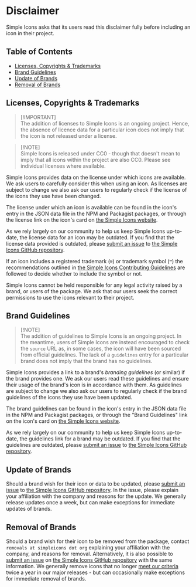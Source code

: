 # Disclaimer

Simple Icons asks that its users read this disclaimer fully before including an
icon in their project.

## Table of Contents

- [Licenses, Copyrights & Trademarks](#licenses-copyrights--trademarks)
- [Brand Guidelines](#brand-guidelines)
- [Update of Brands](#update-of-brands)
- [Removal of Brands](#removal-of-brands)

## Licenses, Copyrights & Trademarks

> [!IMPORTANT]\
> The addition of licenses to Simple Icons is an ongoing project. Hence, the absence
> of licence data for a particular icon does not imply that the icon is not released
> under a license.

<!-- makdownlint-disable-next-line no-blanks-blockquote -->

> [!NOTE]\
> Simple Icons is released under CC0 - though that doesn't mean to imply that all
> icons within the project are also CC0. Please see individual licenses where available.

Simple Icons provides data on the license under which icons are available. We
ask users to carefully consider this when using an icon. As licenses are subject
to change we also ask our users to regularly check if the license of the icons
they use have been changed.

The license under which an icon is available can be found in the icon's entry in
the JSON data file in the NPM and Packagist packages, or through the license
link on the icon's card on [the Simple Icons website].

As we rely largely on our community to help us keep Simple Icons up-to-date, the
license data for an icon may be outdated. If you find that the license data
provided is outdated, please [submit an issue][icon-outdated-issues] to [the
Simple Icons GitHub repository].

If an icon includes a registered trademark (`®`) or trademark symbol (`™`) the
recommendations outlined in [the Simple Icons Contributing Guidelines] are
followed to decide whether to include the symbol or not.

Simple Icons cannot be held responsible for any legal activity raised by a
brand, or users of the package. We ask that our users seek the correct
permissions to use the icons relevant to their project.

## Brand Guidelines

> [!NOTE]\
> The addition of guidelines to Simple Icons is an ongoing project. In the meantime,
> users of Simple Icons are instead encouraged to check the `source` URL as, in some
> cases, the icon will have been sourced from official guidelines. The lack of a
> `guidelines` entry for a particular brand does not imply that the brand has no
> guidelines.

Simple Icons provides a link to a brand's _branding guidelines_ (or similar) if
the brand provides one. We ask our users read these guidelines and ensure their
usage of the brand's icon is in accordance with them. As guidelines are subject
to change we also ask our users to regularly check if the brand guidelines of
the icons they use have been updated.

The brand guidelines can be found in the icon's entry in the JSON data file in
the NPM and Packagist packages, or through the "Brand Guidelines" link on the
icon's card on [the Simple Icons website].

As we rely largely on our community to help us keep Simple Icons up-to-date, the
guidelines link for a brand may be outdated. If you find that the guidelines are
outdated, please [submit an issue][icon-outdated-issues] to [the Simple Icons
GitHub repository].

## Update of Brands

Should a brand wish for their icon or data to be updated, please [submit an
issue][icon-outdated-issues] to [the Simple Icons GitHub repository]. In the
issue, please explain your affiliation with the company and reasons for the
update. We generally release updates once a week, but can make exceptions for
immediate updates of brands.

## Removal of Brands

Should a brand wish for their icon to be removed from the package, contact
`removals at simpleicons dot org` explaining your affiliation with the company,
and reasons for removal. Alternatively, it is also possible to [submit an
issue][removal-issues] on [the Simple Icons GitHub repository] with the same
information. We generally remove icons that no longer [meet our criteria] twice
a year in our major releases - but can occasionally make exceptions for
immediate removal of brands.

[meet our criteria]:
  https://github.com/simple-icons/simple-icons/blob/develop/CONTRIBUTING.md#requesting-an-icon
[icon-outdated-issues]:
  https://github.com/simple-icons/simple-icons/issues/new?assignees=&labels=update+icon%2Fdata&template=icon_update.yml&title=Update%3A+
[removal-issues]:
  https://github.com/simple-icons/simple-icons/issues/new?assignees=&labels=breaking+change&template=icon_removal.yml&title=Remove%3A+
[the simple icons contributing guidelines]:
  https://github.com/simple-icons/simple-icons/blob/develop/CONTRIBUTING.md#icon-guidelines
[the simple icons github repository]:
  https://github.com/simple-icons/simple-icons
[the simple icons website]: https://simpleicons.org/
